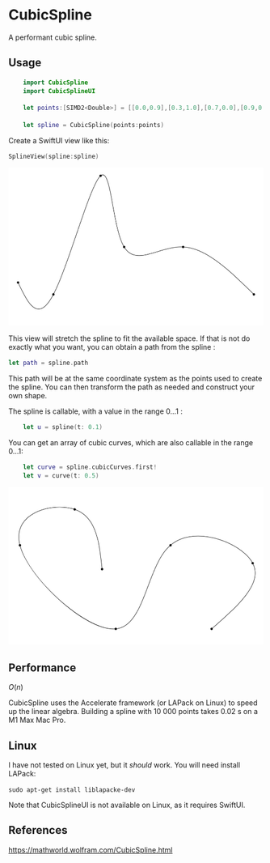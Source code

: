 # CubicSpline

A performant cubic spline.

## Usage

``` swift
    import CubicSpline
    import CubicSplineUI

    let points:[SIMD2<Double>] = [[0.0,0.9],[0.3,1.0],[0.7,0.0],[0.9,0.6],[1.4,0.6],[2,1.0]]
    
    let spline = CubicSpline(points:points)

``` 

Create a SwiftUI view like this:

```swift
SplineView(spline:spline)
```
![Spline](./imgs/spline_example.png)

This view will stretch the spline to fit the available space. If that is not do exactly what you want, you can obtain a path from the spline :

``` swift
let path = spline.path
```
This path will be at the same coordinate system as the points used to create the spline. You can then transform the path as needed and construct your own shape.

The spline is callable, with a value in the range 0...1 :

```swift
    let u = spline(t: 0.1)
```

You can get an array of cubic curves, which are also callable in the range 0...1:

```swift
    let curve = spline.cubicCurves.first!
    let v = curve(t: 0.5)
```


![Spline](./imgs/spline_example_2.png)


## Performance

$O(n)$

CubicSpline uses the Accelerate framework (or LAPack on Linux) to speed up the linear algebra. Building a spline with 10 000 points takes  0.02 s on a M1 Max Mac Pro. 

## Linux
I have not tested on Linux yet, but it *should* work. You will need install LAPack:

`sudo apt-get install liblapacke-dev`

Note that CubicSplineUI is not available on Linux, as it requires SwiftUI. 

## References

https://mathworld.wolfram.com/CubicSpline.html
